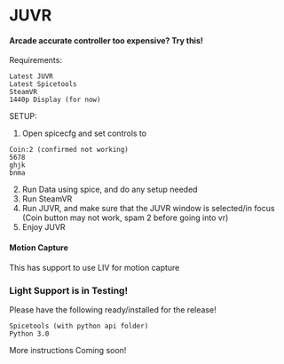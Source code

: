 # JUVR

#### Arcade accurate controller too expensive? Try this!

Requirements:
```
Latest JUVR
Latest Spicetools
SteamVR
1440p Display (for now)
```
SETUP:
1. Open spicecfg and set controls to 
```
Coin:2 (confirmed not working)
5678 
ghjk 
bnma
```
2. Run Data using spice, and do any setup needed
3. Run SteamVR
5. Run JUVR, and make sure that the JUVR window is selected/in focus
(Coin button may not work, spam 2 before going into vr)
6. Enjoy JUVR

#### Motion Capture
This has support to use LIV for motion capture

### Light Support is in Testing!
Please have the following ready/installed for the release!
```
Spicetools (with python api folder)
Python 3.0
```

More instructions Coming soon!

